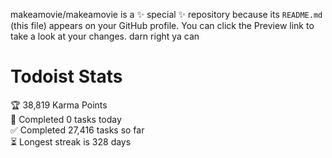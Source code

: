 makeamovie/makeamovie is a ✨ special ✨ repository because its `README.md` (this file) appears on your GitHub profile.
You can click the Preview link to take a look at your changes. darn right ya can

# Todoist Stats

<!-- TODO-IST:START -->
🏆  38,819 Karma Points           
🌸  Completed 0 tasks today           
✅  Completed 27,416 tasks so far           
⏳  Longest streak is 328 days
<!-- TODO-IST:END -->